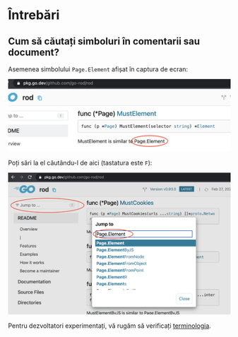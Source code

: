 # Întrebări

## Cum să căutați simboluri în comentarii sau document?

Asemenea simbolului `Page.Element` afișat în captura de ecran:

![simbol in doc](symbol-in-doc.png)

Poți sări la el căutându-l de aici (tastatura este `F`):

![Simbolul căutării în document](search-symbol-in-doc.png)

Pentru dezvoltatori experimentați, vă rugăm să verificați [terminologia](https://github.com/go-rod/rod/blob/master/.github/CONTRIBUTING.md#terminology).
